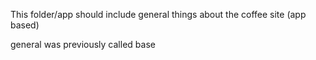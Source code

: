 This folder/app should include general things about the coffee site (app based)

general was previously called base
